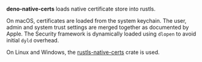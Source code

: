 **deno-native-certs** loads native certificate store into rustls.

On macOS, certificates are loaded from the system keychain. The user, admin and
system trust settings are merged together as documented by Apple. The Security
framework is dynamically loaded using `dlopen` to avoid initial `dyld` overhead.

On Linux and Windows, the
[rustls-native-certs](https://github.com/rustls/rustls-native-certs) crate is
used.
